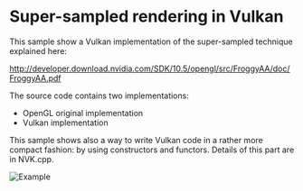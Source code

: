 # Super-sampled rendering in Vulkan

This sample show a Vulkan implementation of the super-sampled technique explained here:

http://developer.download.nvidia.com/SDK/10.5/opengl/src/FroggyAA/doc/FroggyAA.pdf

The source code contains two implementations:

* OpenGL original implementation
* Vulkan implementation

This sample shows also a way to write Vulkan code in a rather more compact fashion: by using constructors and functors. Details of this part are in NVK.cpp.

![Example](https://github.com/nvpro-samples/gl_vk_supersampled/blob/master/doc/sample.jpg)


